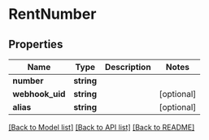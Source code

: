 # RentNumber

## Properties
Name | Type | Description | Notes
------------ | ------------- | ------------- | -------------
**number** | **string** |  | 
**webhook_uid** | **string** |  | [optional] 
**alias** | **string** |  | [optional] 

[[Back to Model list]](../README.md#documentation-for-models) [[Back to API list]](../README.md#documentation-for-api-endpoints) [[Back to README]](../README.md)


